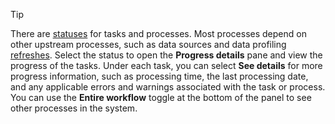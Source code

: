 > [!TIP] 
> There are [statuses](./audience-insights/system.md#status-definitions) for tasks and processes. Most processes depend on other upstream processes, such as data sources and data profiling [refreshes](system.md#refresh-processes). Select the status to open the **Progress details** pane and view the progress of the tasks. Under each task, you can select **See details** for more progress information, such as processing time, the last processing date, and any applicable errors and warnings associated with the task or process. You can use the **Entire workflow** toggle at the bottom of the panel to see other processes in the system.